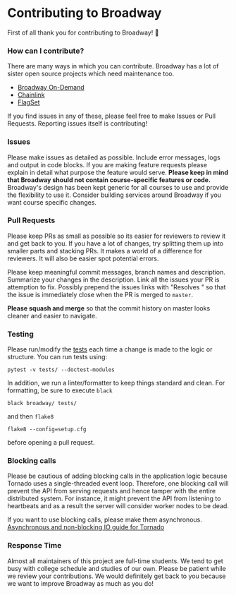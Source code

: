 # Contributing to Broadway

First of all thank you for contributing to Broadway! :tada:

### How can I contribute?
There are many ways in which you can contribute. Broadway has a lot of sister open source projects which need maintenance too.
* [Broadway On-Demand](https://github.com/illinois-cs241/broadway-on-demand)
* [Chainlink](https://github.com/illinois-cs241/chainlink)
* [FlagSet](https://github.com/illinois-cs241/flagset)

If you find issues in any of these, please feel free to make Issues or Pull Requests. Reporting issues itself is contributing!

### Issues
Please make issues as detailed as possible. Include error messages, logs and output in code blocks. If you are making feature requests
please explain in detail what purpose the feature would serve. **Please keep in mind that Broadway should not contain course-specific 
features or code.** Broadway's design has been kept generic for all courses to use and provide the flexibility to use it. Consider building
services around Broadway if you want course specific changes.

### Pull Requests
Please keep PRs as small as possible so its easier for reviewers to review it and get back to you. If you have a lot of changes,
try splitting them up into smaller parts and stacking PRs. It makes a world of a difference for reviewers. It will also be easier
spot potential errors.

Please keep meaningful commit messages, branch names and description. Summarize your changes in the description. Link all the issues
your PR is attemption to fix. Possibly prepend the issues links with "Resolves " so that the issue is immediately close when the PR
is merged to `master`.

**Please squash and merge** so that the commit history on master looks cleaner and easier to navigate.

### Testing
Please run/modify the [tests](tests) each time a change is made to the logic or structure. You can run tests using:
```shell
pytest -v tests/ --doctest-modules
```

In addition, we run a linter/formatter to keep things standard and clean. For formatting, be sure to execute `black`
```shell
black broadway/ tests/
```

and then `flake8`

```shell
flake8 --config=setup.cfg
```

before opening a pull request.

### Blocking calls
Please be cautious of adding blocking calls in the application logic because Tornado uses a single-threaded event loop. Therefore, 
one blocking call will prevent the API from serving requests and hence tamper with the entire distributed system. For instance, 
it might prevent the API from listening to heartbeats and as a result the server will consider worker nodes to be dead.

If you want to use blocking calls, please make them asynchronous. [Asynchronous and non-blocking IO guide for Tornado](http://www.tornadoweb.org/en/stable/guide/async.html)

### Response Time
Almost all maintainers of this project are full-time students. We tend to get busy with college schedule and studies of our own. Please
be patient while we review your contributions. We would definitely get back to you because we want to improve Broadway as much as you do!
